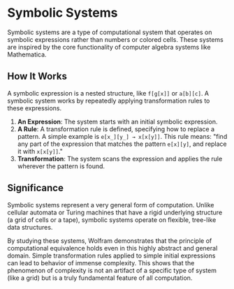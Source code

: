 # Symbolic Systems

Symbolic systems are a type of computational system that operates on symbolic expressions rather than numbers or colored cells. These systems are inspired by the core functionality of computer algebra systems like Mathematica.

## How It Works

A symbolic expression is a nested structure, like `f[g[x]]` or `a[b][c]`. A symbolic system works by repeatedly applying transformation rules to these expressions.

1.  **An Expression**: The system starts with an initial symbolic expression.
2.  **A Rule**: A transformation rule is defined, specifying how to replace a pattern. A simple example is `e[x_][y_] → x[x[y]]`. This rule means: "find any part of the expression that matches the pattern `e[x][y]`, and replace it with `x[x[y]]`."
3.  **Transformation**: The system scans the expression and applies the rule wherever the pattern is found.

## Significance

Symbolic systems represent a very general form of computation. Unlike cellular automata or Turing machines that have a rigid underlying structure (a grid of cells or a tape), symbolic systems operate on flexible, tree-like data structures.

By studying these systems, Wolfram demonstrates that the principle of computational equivalence holds even in this highly abstract and general domain. Simple transformation rules applied to simple initial expressions can lead to behavior of immense complexity. This shows that the phenomenon of complexity is not an artifact of a specific type of system (like a grid) but is a truly fundamental feature of all computation.